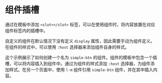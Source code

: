 <template is="exm-article">
<a href="../../publics/examples/simple-btn/demo.html" preview></a>
<a href="../../publics/examples/simple-btn/simple-btn.html" main></a>
</template>

# 组件插槽

通过在模板中添加 `<slot></slot>` 标签，可以在使用组件时，将内容放置在对应组件标签内的插槽中。

自定义的组件在默认情况下没有定义 `display` 属性，因此需要手动为组件定义。在组件的样式中，可以使用 `:host` 选择器来添加组件自身的样式。

这个示例展示了如何创建一个名为 `simple-btn` 的组件。组件的模板中包含一个插槽，可以将内容插入到组件中。通过为组件的样式添加 `:host` 选择器，为组件添加样式。在另一个页面中，使用 `l-m` 组件引用 `simple-btn` 组件，并在其中插入内容。
